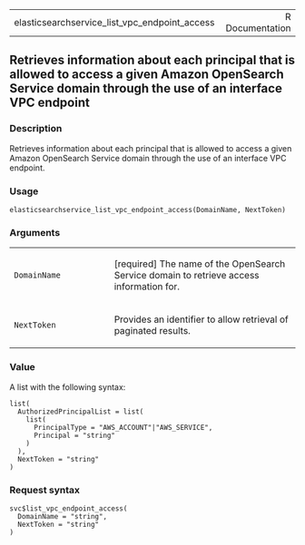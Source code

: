 <table style="width: 100%;">
<tbody>
<tr class="odd">
<td>elasticsearchservice_list_vpc_endpoint_access</td>
<td style="text-align: right;">R Documentation</td>
</tr>
</tbody>
</table>

## Retrieves information about each principal that is allowed to access a given Amazon OpenSearch Service domain through the use of an interface VPC endpoint

### Description

Retrieves information about each principal that is allowed to access a
given Amazon OpenSearch Service domain through the use of an interface
VPC endpoint.

### Usage

    elasticsearchservice_list_vpc_endpoint_access(DomainName, NextToken)

### Arguments

<table>
<colgroup>
<col style="width: 35%" />
<col style="width: 65%" />
</colgroup>
<tbody>
<tr class="odd">
<td><code
id="elasticsearchservice_list_vpc_endpoint_access_:_DomainName">DomainName</code></td>
<td><p>[required] The name of the OpenSearch Service domain to retrieve
access information for.</p></td>
</tr>
<tr class="even">
<td><code
id="elasticsearchservice_list_vpc_endpoint_access_:_NextToken">NextToken</code></td>
<td><p>Provides an identifier to allow retrieval of paginated
results.</p></td>
</tr>
</tbody>
</table>

### Value

A list with the following syntax:

    list(
      AuthorizedPrincipalList = list(
        list(
          PrincipalType = "AWS_ACCOUNT"|"AWS_SERVICE",
          Principal = "string"
        )
      ),
      NextToken = "string"
    )

### Request syntax

    svc$list_vpc_endpoint_access(
      DomainName = "string",
      NextToken = "string"
    )
